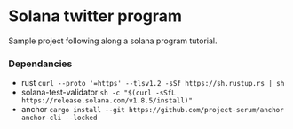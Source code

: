 # Solana twitter program

Sample project following along a solana program tutorial.

### Dependancies
- rust `curl --proto '=https' --tlsv1.2 -sSf https://sh.rustup.rs | sh`
- solana-test-validator `sh -c "$(curl -sSfL https://release.solana.com/v1.8.5/install)"`
- anchor `cargo install --git https://github.com/project-serum/anchor anchor-cli --locked`


